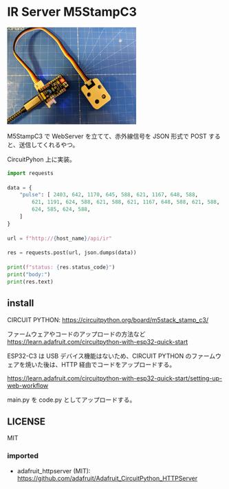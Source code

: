 # IR Server M5StampC3

<img src="docs/photo.jpg" width="300px" />

M5StampC3 で WebServer を立てて、赤外線信号を JSON 形式で POST すると、送信してくれるやつ。

CircuitPyhon 上に実装。

```python
import requests

data = {
    "pulse": [ 2403, 642, 1170, 645, 588, 621, 1167, 648, 588,
        621, 1191, 624, 588, 621, 588, 621, 1167, 648, 588, 621, 588,
        624, 585, 624, 588,
    ]
}

url = f"http://{host_name}/api/ir"

res = requests.post(url, json.dumps(data))

print(f"status: {res.status_code}")
print("body:")
print(res.text)
```

## install

CIRCUIT PYTHON: https://circuitpython.org/board/m5stack_stamp_c3/

ファームウェアやコードのアップロードの方法など https://learn.adafruit.com/circuitpython-with-esp32-quick-start

ESP32-C3 は USB デバイス機能はないため、CIRCUIT PYTHON のファームウェアを焼いた後は、HTTP 経由でコードをアップロードする。

https://learn.adafruit.com/circuitpython-with-esp32-quick-start/setting-up-web-workflow

main.py を code.py としてアップロードする。

## LICENSE

MIT

### imported

- adafruit_httpserver (MIT): https://github.com/adafruit/Adafruit_CircuitPython_HTTPServer
